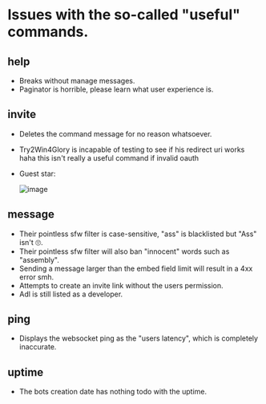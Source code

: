 # Issues with the so-called "useful" commands.

## help

- Breaks without manage messages.
- Paginator is horrible, please learn what user experience is.

## invite

- Deletes the command message for no reason whatsoever.
- Try2Win4Glory is incapable of testing to see if his redirect uri works haha this isn't really a useful command if invalid oauth
- Guest star:
  
  ![image](https://user-images.githubusercontent.com/71782391/133697052-39bb8eda-1ed5-40f5-bc41-ff2b0bbb56b0.png)



## message

- Their pointless sfw filter is case-sensitive, "ass" is blacklisted but "Ass" isn't 🙄.
- Their pointless sfw filter will also ban "innocent" words such as "assembly".
- Sending a message larger than the embed field limit will result in a 4xx error smh.
- Attempts to create an invite link without the users permission.
- Adl is still listed as a developer.

## ping

- Displays the websocket ping as the "users latency", which is completely inaccurate.

## uptime

- The bots creation date has nothing todo with the uptime.

